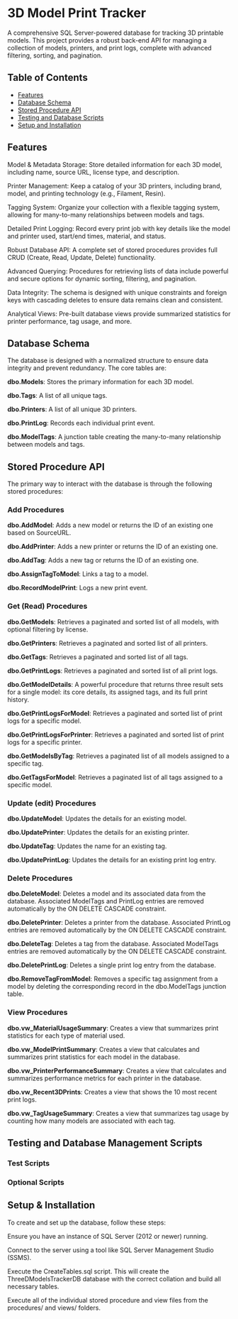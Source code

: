 # 3D Model Print Tracker

A comprehensive SQL Server-powered database for tracking 3D printable models. This project provides a robust back-end API for managing a collection of models, printers, and print logs, complete with advanced filtering, sorting, and pagination.

## Table of Contents

- [Features](#features)
- [Database Schema](#database-schema)
- [Stored Procedure API](#stored-procedure-api)
- [Testing and Database Scripts](#testing-and-database-management-scripts)
- [Setup and Installation](#setup--installation)

## Features

Model & Metadata Storage: Store detailed information for each 3D model, including name, source URL, license type, and description.

Printer Management: Keep a catalog of your 3D printers, including brand, model, and printing technology (e.g., Filament, Resin).

Tagging System: Organize your collection with a flexible tagging system, allowing for many-to-many relationships between models and tags.

Detailed Print Logging: Record every print job with key details like the model and printer used, start/end times, material, and status.

Robust Database API: A complete set of stored procedures provides full CRUD (Create, Read, Update, Delete) functionality.

Advanced Querying: Procedures for retrieving lists of data include powerful and secure options for dynamic sorting, filtering, and pagination.

Data Integrity: The schema is designed with unique constraints and foreign keys with cascading deletes to ensure data remains clean and consistent.

Analytical Views: Pre-built database views provide summarized statistics for printer performance, tag usage, and more.

## Database Schema

The database is designed with a normalized structure to ensure data integrity and prevent redundancy. The core tables are:

**dbo.Models**: Stores the primary information for each 3D model.

**dbo.Tags**: A list of all unique tags.

**dbo.Printers**: A list of all unique 3D printers.

**dbo.PrintLog**: Records each individual print event.

**dbo.ModelTags**: A junction table creating the many-to-many relationship between models and tags.

## Stored Procedure API

The primary way to interact with the database is through the following stored procedures:

### Add Procedures

**dbo.AddModel**: Adds a new model or returns the ID of an existing one based on SourceURL.

**dbo.AddPrinter**: Adds a new printer or returns the ID of an existing one.

**dbo.AddTag**: Adds a new tag or returns the ID of an existing one.

**dbo.AssignTagToModel**: Links a tag to a model.

**dbo.RecordModelPrint**: Logs a new print event.

### Get (Read) Procedures

**dbo.GetModels**: Retrieves a paginated and sorted list of all models, with optional filtering by license.

**dbo.GetPrinters**: Retrieves a paginated and sorted list of all printers.

**dbo.GetTags**: Retrieves a paginated and sorted list of all tags.

**dbo.GetPrintLogs**: Retrieves a paginated and sorted list of all print logs.

**dbo.GetModelDetails**: A powerful procedure that returns three result sets for a single model: its core details, its assigned tags, and its full print history.

**dbo.GetPrintLogsForModel**: Retrieves a paginated and sorted list of print logs for a specific model.

**dbo.GetPrintLogsForPrinter**: Retrieves a paginated and sorted list of print logs for a specific printer.

**dbo.GetModelsByTag**: Retrieves a paginated list of all models assigned to a specific tag.

**dbo.GetTagsForModel**: Retrieves a paginated list of all tags assigned to a specific model.

### Update (edit) Procedures

**dbo.UpdateModel**: Updates the details for an existing model.

**dbo.UpdatePrinter**: Updates the details for an existing printer.

**dbo.UpdateTag**: Updates the name for an existing tag.

**dbo.UpdatePrintLog**: Updates the details for an existing print log entry.

### Delete Procedures

**dbo.DeleteModel**: Deletes a model and its associated data from the database.
Associated ModelTags and PrintLog entries are removed automatically by the ON DELETE CASCADE constraint.

**dbo.DeletePrinter**: Deletes a printer from the database. Associated PrintLog
entries are removed automatically by the ON DELETE CASCADE constraint.

**dbo.DeleteTag**: Deletes a tag from the database. Associated ModelTags entries are removed automatically by the ON DELETE CASCADE constraint.

**dbo.DeletePrintLog**: Deletes a single print log entry from the database.

**dbo.RemoveTagFromModel**: Removes a specific tag assignment from a model by deleting the corresponding record in the dbo.ModelTags junction table.

### View Procedures

**dbo.vw_MaterialUsageSummary**: Creates a view that summarizes print statistics for each type of material used.

**dbo.vw_ModelPrintSummary**: Creates a view that calculates and summarizes print statistics for each model in the database.

**dbo.vw_PrinterPerformanceSummary**: Creates a view that calculates and summarizes performance metrics for each printer in the database.

**dbo.vw_Recent3DPrints**: Creates a view that shows the 10 most recent print logs.

**dbo.vw_TagUsageSummary**: Creates a view that summarizes tag usage by counting how many models are associated with each tag.

## Testing and Database Management Scripts

### Test Scripts

### Optional Scripts

## Setup & Installation

To create and set up the database, follow these steps:

Ensure you have an instance of SQL Server (2012 or newer) running.

Connect to the server using a tool like SQL Server Management Studio (SSMS).

Execute the CreateTables.sql script. This will create the ThreeDModelsTrackerDB database with the correct collation and build all necessary tables.

Execute all of the individual stored procedure and view files from the procedures/ and views/ folders.
